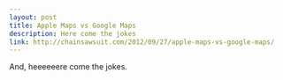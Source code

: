 ```yaml
---
layout: post
title: Apple Maps vs Google Maps
description: Here come the jokes
link: http://chainsawsuit.com/2012/09/27/apple-maps-vs-google-maps/
---	
```


And, heeeeeere come the jokes.
  